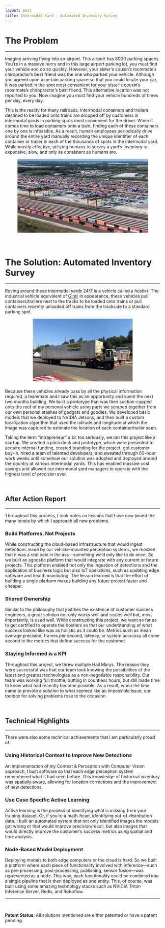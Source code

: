 ```yaml
---
layout: post
title: Intermodal Yard - Automated Inventory Survey
---
```


# The Problem
---
Imagine arriving flying into an airport. This airport has 8000 parking spaces. You’re in a massive hurry and in this large airport parking lot, you must find your vehicle and do so quickly. However, your sister's cousin’s roommate’s chiropractor’s best friend was the one who parked your vehicle. Although you agreed upon a certain parking space so that you could locate your car, it was parked in the spot most convenient for your sister's cousin’s roommate’s chiropractor’s best friend. This alternative location was not reported to you. Now imagine you must find your vehicle hundreds of times per day, every day.

This is the reality for many railroads. Intermodal containers and trailers destined to be loaded onto trains are dropped off by customers in intermodal yards in parking spots most convenient for the driver. When it comes time to load containers onto a train, finding each of these containers one by one is infeasible. As a result, human employees periodically drive around the entire yard manually recording the unique identifier of each container or trailer in each of the thousands of spots in the intermodal yard. While mostly effective, utilizing humans to survey a yard’s inventory is expensive, slow, and only as consistent as humans are.

<div style="text-align: center; margin-bottom: 20px;">
    <img src="../assets/yard.jpg" alt="Yard" style="width:425px;"/>
</div>

<p>&nbsp;</p>

# The Solution: Automated Inventory Survey
---
Roving around these intermodal yards 24/7 is a vehicle called a hostler. The industrial vehicle equivalent of [Gimli](https://lotr.fandom.com/wiki/Gimli) in appearance, these vehicles pull containers/trailers next to the tracks to be loaded onto trains or pull containers recently unloaded off trains from the trackside to a standard parking spot.

<div style="text-align: center; margin-bottom: 20px;">
    <img src="../assets/hostler.jpeg" alt="Hostler" style="width:325px;"/>
</div>

Because these vehicles already pass by all the physical information required, a teammate and I saw this as an opportunity and spent the next two months building. We built a prototype that was then suction-cupped onto the roof of my personal vehicle using parts we scraped together from our own personal stashes of gadgets and goodies. We developed basic models that we deployed to NVIDIA Jetsons, and then built a custom localization algorithm that used the latitude and longitude at which the image was captured to estimate the location of each container/trailer seen.

Taking the term “intrapreneur” a bit too seriously, we ran this project like a startup. We created a pitch deck and prototype, which were presented to acquire internal funding, created branding for the project, got customer buy-in, hired a team of talented developers, and sweated through 80-hour work weeks until somehow our solution was adopted and deployed around the country at various intermodal yards. This has enabled massive cost savings and allowed our intermodal yard managers to operate with the highest level of precision ever.

<p>&nbsp;</p>

## After Action Report
---
Throughout this process, I took notes on lessons that have now joined the many tenets by which I approach all new problems.

### Build Platforms, Not Projects

While constructing the cloud-based infrastructure that would ingest detections made by our vehicle-mounted perception systems, we realized that it was a real pain in the ass—something we’d only like to do once. So we built an agnostic platform that would integrate with any current or future projects. This platform enabled not only the ingestion of detections and the application of business logic but also IoT operations, such as updating edge software and health monitoring. The lesson learned is that the effort of building a single platform makes building any future project faster and cheaper.

### Shared Ownership

Similar to the philosophy that justifies the existence of customer success engineers, a great solution not only works well and scales well but, most importantly, is used well. While constructing this project, we went so far as to get certified to operate the hostlers so that our understanding of what success looked like was as holistic as it could be. Metrics such as mean average precision, frames per second, latency, or system accuracy all come second to the metrics that define success for the customer.

### Staying Informed is a KPI

Throughout this project, we threw multiple Hail Marys. The reason they were successful was that our team took knowing the possibilities of the latest and greatest technologies as a non-negotiable responsibility. Our team was working full throttle, putting in countless hours, but still made time to know what had recently become possible. As a result, when the time came to provide a solution to what seemed like an impossible issue, our toolbox for solving problems rose to the occasion.

<p>&nbsp;</p>

## Technical Highlights
---
There were also some technical achievements that I am particularly proud of:

### Using Historical Context to Improve New Detections

An implementation of my Context & Perception with Computer Vision approach, I built software so that each edge perception system remembered what it had seen before. This knowledge of historical inventory was spatially aware, allowing for location corrections and the improvement of new detections.

### Use Case Specific Active Learning

Active learning is the process of identifying what is missing from your training dataset. Or, if you’re a math-head, identifying out-of-distribution data. I built an automated system that not only identified images the models got wrong or that would improve precision/recall, but also images that would directly improve the customer’s success metrics using spatial and time analysis.

### Node-Based Model Deployment

Deploying models to both edge computers or the cloud is hard. So we built a platform where each piece of functionality involved with inference—such as pre-processing, post-processing, publishing, sensor fusion—was represented as a node. This way, each functionality could be combined into a single pipeline that is then deployed as one entity. This, of course, was built using some amazing technology stacks such as NVIDIA Triton Inference Server, Redis, and Roboflow.

---

<p>&nbsp;</p>

**Patent Status:** All solutions mentioned are either patented or have a patent pending.


